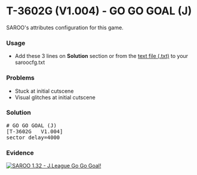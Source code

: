 # T-3602G (V1.004) - GO GO GOAL (J)

SAROO's attributes configuration for this game.

### Usage

- Add these 3 lines on **Solution** section or from the [text file (.txt)](./config.txt) to your saroocfg.txt

### Problems

- Stuck at initial cutscene
- Visual glitches at initial cutscene

### Solution

<pre># GO GO GOAL (J)
[T-3602G   V1.004]
sector_delay=4000</pre>

### Evidence

[![SAROO 1.32 - J.League Go Go Goal!](https://img.youtube.com/vi/gXqanPZoGLw/0.jpg)](https://www.youtube.com/watch?v=gXqanPZoGLw)